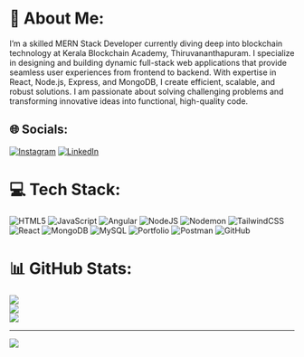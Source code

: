 # 💫 About Me:

I’m a skilled MERN Stack Developer currently diving deep into blockchain technology at Kerala Blockchain Academy, Thiruvananthapuram. I specialize in designing and building dynamic full-stack web applications that provide seamless user experiences from frontend to backend. With expertise in React, Node.js, Express, and MongoDB, I create efficient, scalable, and robust solutions. I am passionate about solving challenging problems and transforming innovative ideas into functional, high-quality code.


## 🌐 Socials:
[![Instagram](https://img.shields.io/badge/Instagram-%23E4405F.svg?logo=Instagram&logoColor=white)](https://instagram.com/akhil_cps) [![LinkedIn](https://img.shields.io/badge/LinkedIn-%230077B5.svg?logo=linkedin&logoColor=white)](https://linkedin.com/in/akhil-chand-ps-489a9622b) 

# 💻 Tech Stack:
![HTML5](https://img.shields.io/badge/html5-%23E34F26.svg?style=for-the-badge&logo=html5&logoColor=white) ![JavaScript](https://img.shields.io/badge/javascript-%23323330.svg?style=for-the-badge&logo=javascript&logoColor=%23F7DF1E) ![Angular](https://img.shields.io/badge/angular-%23DD0031.svg?style=for-the-badge&logo=angular&logoColor=white) ![NodeJS](https://img.shields.io/badge/node.js-6DA55F?style=for-the-badge&logo=node.js&logoColor=white) ![Nodemon](https://img.shields.io/badge/NODEMON-%23323330.svg?style=for-the-badge&logo=nodemon&logoColor=%BBDEAD) ![TailwindCSS](https://img.shields.io/badge/tailwindcss-%2338B2AC.svg?style=for-the-badge&logo=tailwind-css&logoColor=white) ![React](https://img.shields.io/badge/react-%2320232a.svg?style=for-the-badge&logo=react&logoColor=%2361DAFB) ![MongoDB](https://img.shields.io/badge/MongoDB-%234ea94b.svg?style=for-the-badge&logo=mongodb&logoColor=white) ![MySQL](https://img.shields.io/badge/mysql-4479A1.svg?style=for-the-badge&logo=mysql&logoColor=white) ![Portfolio](https://img.shields.io/badge/Portfolio-%23000000.svg?style=for-the-badge&logo=firefox&logoColor=#FF7139) ![Postman](https://img.shields.io/badge/Postman-FF6C37?style=for-the-badge&logo=postman&logoColor=white) ![GitHub](https://img.shields.io/badge/github-%23121011.svg?style=for-the-badge&logo=github&logoColor=white)
# 📊 GitHub Stats:
![](https://github-readme-stats.vercel.app/api?username=akhilchandps&theme=dark&hide_border=false&include_all_commits=false&count_private=false)<br/>
![](https://github-readme-streak-stats.herokuapp.com/?user=akhilchandps&theme=dark&hide_border=false)<br/>
![](https://github-readme-stats.vercel.app/api/top-langs/?username=akhilchandps&theme=dark&hide_border=false&include_all_commits=false&count_private=false&layout=compact)

---
[![](https://visitcount.itsvg.in/api?id=akhilchandps&icon=0&color=0)](https://visitcount.itsvg.in)

<!-- Proudly created with GPRM ( https://gprm.itsvg.in ) -->

